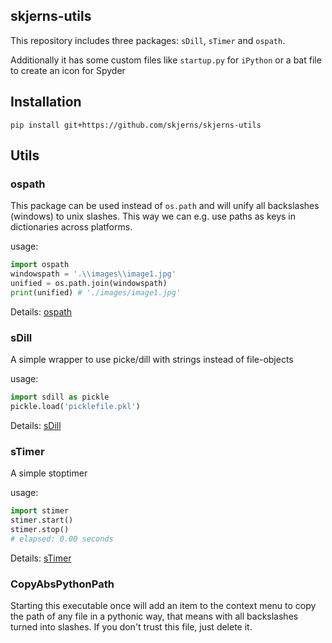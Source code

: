 ## skjerns-utils

This repository includes three packages: `sDill`, `sTimer` and `ospath`.

Additionally it has some custom files like `startup.py` for `iPython` or a bat file to create an icon for Spyder

## Installation
`pip install git+https://github.com/skjerns/skjerns-utils`

## Utils
### ospath
This package can be used instead of `os.path` and will unify all backslashes (windows) to unix slashes. This way we can e.g. use paths as keys in dictionaries across platforms.



usage:
``` python
import ospath
windowspath = '.\\images\\image1.jpg'
unified = os.path.join(windowspath)
print(unified) # './images/image1.jpg'
```

Details: [ospath](./ospath/)

### sDill

A simple wrapper to use picke/dill with strings instead of file-objects

usage:
```python
import sdill as pickle
pickle.load('picklefile.pkl')

```

Details: [sDill](./sdill/)

### sTimer

A simple stoptimer

usage:
```python
import stimer
stimer.start()
stimer.stop()
# elapsed: 0.00 seconds
```

Details: [sTimer](./stimer/)

### CopyAbsPythonPath
Starting this executable once will add an item to the context menu to copy the path of any file in a pythonic way, that means with all backslashes turned into slashes. If you don't trust this file, just delete it.
